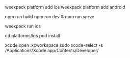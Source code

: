 weexpack platform add ios
weexpack platform add android

npm run build
npm run dev & npm run serve

weexpack run ios

cd platforms/ios
pod install

xcode open .xcworkspace
sudo xcode-select -s /Applications/Xcode.app/Contents/Developer/